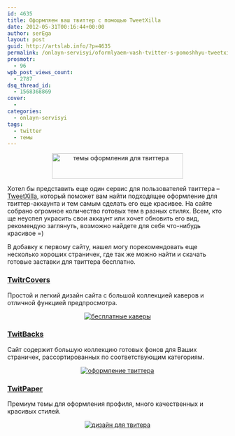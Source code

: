 ```yaml
---
id: 4635
title: Оформляем ваш твиттер с помощью TweetXilla
date: 2012-05-31T00:16:44+00:00
author: serEga
layout: post
guid: http://artslab.info/?p=4635
permalink: /onlayn-servisyi/oformlyaem-vash-tvitter-s-pomoshhyu-tweetxilla/
prosmotr:
  - 96
wpb_post_views_count:
  - 2787
dsq_thread_id:
  - 1568368869
cover:
  -
categories:
  - onlayn-servisyi
tags:
  - twitter
  - темы
---
```

<center>
  <a href="http://googledrive.com/host/0B9lHVSSSdxdxd0hjdUdmRzY3Tjg/designi_dlya_twitter.jpg"><img src="http://googledrive.com/host/0B9lHVSSSdxdxd0hjdUdmRzY3Tjg/designi_dlya_twitter-300x58.jpg" alt="темы оформления для твиттера" title="designi_dlya_twitter" width="300" height="58" class="aligncenter size-medium wp-image-4639" srcset="http://googledrive.com/host/0B9lHVSSSdxdxd0hjdUdmRzY3Tjg/designi_dlya_twitter-300x58.jpg 300w, http://googledrive.com/host/0B9lHVSSSdxdxd0hjdUdmRzY3Tjg/designi_dlya_twitter.jpg 476w" sizes="(max-width: 300px) 100vw, 300px" /></a>
</center>

Хотел бы представить еще один сервис для пользователей твиттера &#8211; <a href="http://www.tweetxilla.com/" target="_blank">TweetXilla</a>, который поможет вам найти подходящее оформление для твиттер-аккаунта и тем самым сделать его еще красивее. На сайте собрано огромное количество готовых тем в разных стилях. Всем, кто ще неуспел украсить свои аккаунт или хочет обновить его вид, рекомендую заглянуть, возможно найдете для себя что-нибудь красивое =)

В добавку к первому сайту, нашел могу порекомендовать еще несколько хороших страничек, где так же можно найти и скачать готовые заставки для твиттера бесплатно.

### <a href="http://www.twitrcovers.com/" target="_blank">TwitrCovers</a>

Простой и легкий дизайн сайта с большой коллекцией каверов и отличной функцией предпросмотра.

<center>
  <a href="http://googledrive.com/host/0B9lHVSSSdxdxd0hjdUdmRzY3Tjg/design_oblozhki.png"><img src="http://googledrive.com/host/0B9lHVSSSdxdxd0hjdUdmRzY3Tjg/design_oblozhki-300x213.png" alt="бесплатные каверы" class="aligncenter size-medium wp-image-7396" srcset="http://googledrive.com/host/0B9lHVSSSdxdxd0hjdUdmRzY3Tjg/design_oblozhki-300x213.png 300w, http://googledrive.com/host/0B9lHVSSSdxdxd0hjdUdmRzY3Tjg/design_oblozhki-1024x729.png 1024w, http://googledrive.com/host/0B9lHVSSSdxdxd0hjdUdmRzY3Tjg/design_oblozhki.png 1161w" sizes="(max-width: 300px) 100vw, 300px" /></a>
</center>

### <a href="http://www.twitbacks.com/" target="_blank">TwitBacks</a>

Сайт содержит большую коллекцию готовых фонов для Ваших страничек, рассортированных по соответствующим категориям.

<center>
  <a href="http://googledrive.com/host/0B9lHVSSSdxdxd0hjdUdmRzY3Tjg/temi_dlya_twittera.png"><img src="http://googledrive.com/host/0B9lHVSSSdxdxd0hjdUdmRzY3Tjg/temi_dlya_twittera-300x202.png" alt="оформление твиттера" class="aligncenter size-medium wp-image-7391" srcset="http://googledrive.com/host/0B9lHVSSSdxdxd0hjdUdmRzY3Tjg/temi_dlya_twittera-300x202.png 300w, http://googledrive.com/host/0B9lHVSSSdxdxd0hjdUdmRzY3Tjg/temi_dlya_twittera.png 956w" sizes="(max-width: 300px) 100vw, 300px" /></a>
</center>

### <a href="http://twitpaper.com/" target="_blank">TwitPaper</a>

Премиум темы для оформления профиля, много качественных и красивых стилей.

<center>
  <a href="http://googledrive.com/host/0B9lHVSSSdxdxd0hjdUdmRzY3Tjg/oformit_twitter.png"><img src="http://googledrive.com/host/0B9lHVSSSdxdxd0hjdUdmRzY3Tjg/oformit_twitter-300x193.png" alt="дизайн для твитера" class="aligncenter size-medium wp-image-7392" srcset="http://googledrive.com/host/0B9lHVSSSdxdxd0hjdUdmRzY3Tjg/oformit_twitter-300x193.png 300w, http://googledrive.com/host/0B9lHVSSSdxdxd0hjdUdmRzY3Tjg/oformit_twitter.png 1015w" sizes="(max-width: 300px) 100vw, 300px" /></a>
</center>